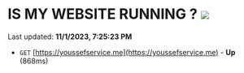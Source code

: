 # IS MY WEBSITE RUNNING ? [![](https://img.shields.io/static/v1?label=Sponsor&message=%E2%9D%A4&logo=GitHub&color=%23fe8e86)](https://github.com/sponsors/<username>)

Last updated: **11/1/2023, 7:25:23 PM**

- `GET` [https://youssefservice.me](https://youssefservice.me) - **Up** (868ms)
